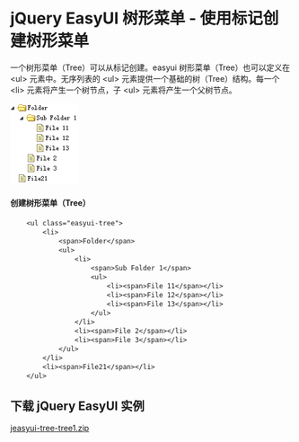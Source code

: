 # jQuery EasyUI 树形菜单 - 使用标记创建树形菜单

一个树形菜单（Tree）可以从标记创建。easyui 树形菜单（Tree）也可以定义在 &lt;ul&gt; 元素中。无序列表的 &lt;ul&gt; 元素提供一个基础的树（Tree）结构。每一个 &lt;li&gt; 元素将产生一个树节点，子 &lt;ul&gt; 元素将产生一个父树节点。

![](img/tree1_1.png)

#### 创建树形菜单（Tree）

```
	<ul class="easyui-tree">
        <li>
            <span>Folder</span>
            <ul>
                <li>
                    <span>Sub Folder 1</span>
                    <ul>
                        <li><span>File 11</span></li>
                        <li><span>File 12</span></li>
                        <li><span>File 13</span></li>
                    </ul>
                </li>
                <li><span>File 2</span></li>
                <li><span>File 3</span></li>
            </ul>
        </li>
        <li><span>File21</span></li>
    </ul>

```

## 下载 jQuery EasyUI 实例

[jeasyui-tree-tree1.zip](/try/jeasyui/download/jeasyui-tree-tree1.zip)

 